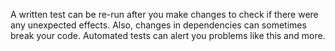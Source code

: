 
A written test can be re-run after you make changes to check if there were any unexpected effects. Also, changes in dependencies can sometimes break your code. Automated tests can alert you problems like this and more.